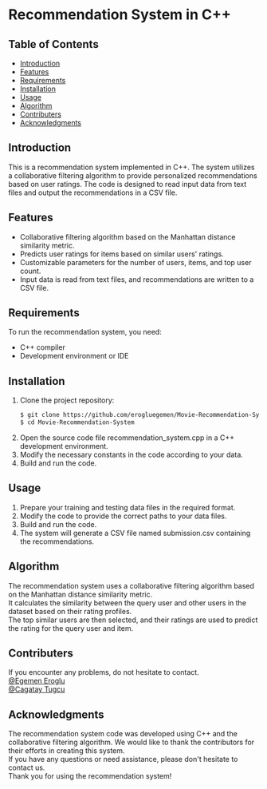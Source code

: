 # Recommendation System in C++
## Table of Contents

- [Introduction](#introduction)
- [Features](#features)
- [Requirements](#requirements)
- [Installation](#installation)
- [Usage](#usage)
- [Algorithm](#algorithm)
- [Contributers](#contributers)
- [Acknowledgments](#acknowledgments)

## Introduction
This is a recommendation system implemented in C++. The system utilizes a collaborative filtering algorithm to provide personalized recommendations based on user ratings. The code is designed to read input data from text files and output the recommendations in a CSV file.

## Features
- Collaborative filtering algorithm based on the Manhattan distance similarity metric.
- Predicts user ratings for items based on similar users' ratings.
- Customizable parameters for the number of users, items, and top user count.
- Input data is read from text files, and recommendations are written to a CSV file.

## Requirements
To run the recommendation system, you need:
- C++ compiler
- Development environment or IDE

## Installation
1. Clone the project repository:
   ```bash
   $ git clone https://github.com/erogluegemen/Movie-Recommendation-System.git
   $ cd Movie-Recommendation-System
   ```
2. Open the source code file recommendation_system.cpp in a C++ development environment.
3. Modify the necessary constants in the code according to your data.
4. Build and run the code.

## Usage
1. Prepare your training and testing data files in the required format.
2. Modify the code to provide the correct paths to your data files.
3. Build and run the code.
4. The system will generate a CSV file named submission.csv containing the recommendations.

## Algorithm
The recommendation system uses a collaborative filtering algorithm based on the Manhattan distance similarity metric. <br>
It calculates the similarity between the query user and other users in the dataset based on their rating profiles. <br>
The top similar users are then selected, and their ratings are used to predict the rating for the query user and item. <br>

## Contributers 
If you encounter any problems, do not hesitate to contact. <br>
[@Egemen Eroglu](https://github.com/erogluegemen) <br>
[@Cagatay Tugcu]() <br>

## Acknowledgments
The recommendation system code was developed using C++ and the collaborative filtering algorithm. We would like to thank the contributors for their efforts in creating this system. <br>
If you have any questions or need assistance, please don't hesitate to contact us. <br>
Thank you for using the recommendation system! <br>
